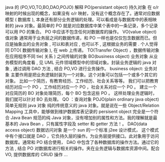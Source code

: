 java 的 (PO,VO,TO,BO,DAO,POJO) 解释 
PO(persistant object) 持久对象 
在 o/r 映射的时候出现的概念，如果没有 o/r 映射，没有这个概念存在了。通常对应数据模型 ( 数据库 ), 本身还有部分业务逻辑的处理。可以看成是与数据库中的表相映射的 java 对象。最简单的 PO 就是对应数据库中某个表中的一条记录，多个记录可以用 PO 的集合。 PO 中应该不包含任何对数据库的操作。 
VO(value object) 值对象 
通常用于业务层之间的数据传递，和 PO 一样也是仅仅包含数据而已。但应是抽象出的业务对象 , 可以和表对应 , 也可以不 , 这根据业务的需要 . 个人觉得同 DTO( 数据传输对象 ), 在 web 上传递。 
TO(Transfer Object) ，数据传输对象 
在应用程序不同 tie( 关系 ) 之间传输的对象 
BO(business object) 业务对象 
从业务模型的角度看 , 见 UML 元件领域模型中的领域对象。封装业务逻辑的 java 对象 , 通过调用 DAO 方法 , 结合 PO,VO 进行业务操作。 
business object: 业务对象 
主要作用是把业务逻辑封装为一个对象。这个对象可以包括一个或多个其它的对象。 
比如一个简历，有教育经历、工作经历、社会关系等等。 
我们可以把教育经历对应一个 PO ，工作经历对应一个 PO ，社会关系对应一个 PO 。 
建立一个对应简历的 BO 对象处理简历，每个 BO 包含这些 PO 。 
这样处理业务逻辑时，我们就可以针对 BO 去处理。 
QO ：查询对象 
POJO(plain ordinary java object) 简单无规则 java 对象 
纯的传统意义的 java 对象。就是说在一些 Object/Relation 
Mapping 工具中，能够做到维护数据库表记录的 persisent 
object 完全是一个符合 Java Bean 规范的纯 Java 对象，没有增加别的属性和方法。我的理解就是最基本的 Java Bean ，只有属性字段及 setter 和 getter 方法！。 
DAO(data access object) 数据访问对象 
是一个 sun 的一个标准 j2ee 设计模式， 这个模式中有个接口就是 DAO ，它负持久层的操作。为业务层提供接口。此对象用于访问数据库。通常和 PO 结合使用， DAO 中包含了各种数据库的操作方法。通过它的方法 , 结合 PO 对数据库进行相关的操作。夹在业务逻辑与数据库资源中间。配合 VO, 
提供数据库的 CRUD 操作 ...